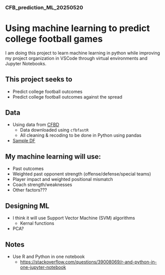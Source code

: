 ### CFB_prediction_ML_20250520

# Using machine learning to predict college football games

  I am doing this project to learn machine learning in python while improving my project organization in VSCode through virtual environments and Jupyter Notebooks.

## This project seeks to

- Predict college football outcomes
- Predict college football outcomes against the spread

## Data

- Using data from [CFBD](https://collegefootballdata.com/)
    - Data downloaded using ```cfbfastR```
    - All cleaning & recoding to be done in Python using pandas
- [Sample DF](https://docs.google.com/spreadsheets/d/1rS8DA6cI6c3bvgkSLCXAgGebQE_XEjisaoOPMFTlZNo/edit?usp=sharing)
    

## My machine learning will use:

- Past outcomes
- Weighted past opponent strength (offense/defense/special teams)
- Player impact and weighted positional mismatch
- Coach strength/weaknesses
- Other factors???


## Designing ML 

- I think it will use Support Vector Machine (SVM) algorithms
    - Kernal functions
- PCA?

## Notes
- Use R and Python in one notebook
  - https://stackoverflow.com/questions/39008069/r-and-python-in-one-jupyter-notebook
